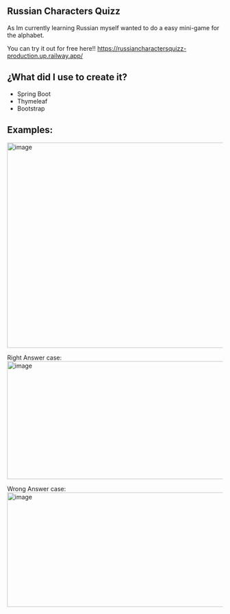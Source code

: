 ## Russian Characters Quizz
As Im currently learning Russian myself wanted to do a easy mini-game for the alphabet.

You can try it out for free here!!
https://russiancharactersquizz-production.up.railway.app/

## ¿What did I use to create it?
 - Spring Boot
 - Thymeleaf
 - Bootstrap

## Examples:
<img width="1403" height="479" alt="image" src="https://github.com/user-attachments/assets/94301c5a-80f3-45da-a6bc-4247d90e7459" />

Right Answer case:
<img width="1408" height="275" alt="image" src="https://github.com/user-attachments/assets/b5977cdf-52bc-44c5-b6f0-296224bc0a5c" />

Wrong Answer case:
<img width="1402" height="267" alt="image" src="https://github.com/user-attachments/assets/932eb4a7-5edb-4f9c-83c1-15c5ce1d3e7c" />
